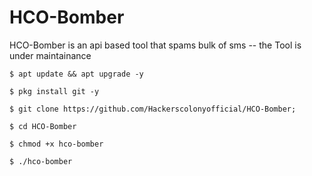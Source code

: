 # HCO-Bomber
HCO-Bomber is an api based tool that spams bulk of sms -- the Tool is under maintainance


```
$ apt update && apt upgrade -y

$ pkg install git -y

$ git clone https://github.com/Hackerscolonyofficial/HCO-Bomber; 

$ cd HCO-Bomber 

$ chmod +x hco-bomber

$ ./hco-bomber
```
